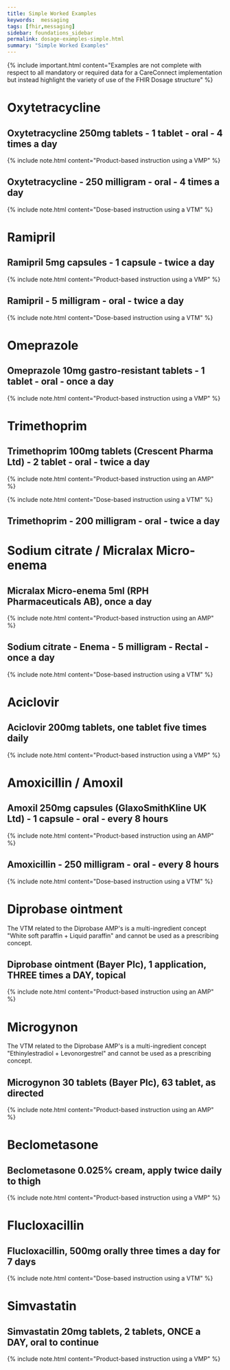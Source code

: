 ```yaml
---
title: Simple Worked Examples
keywords:  messaging
tags: [fhir,messaging]
sidebar: foundations_sidebar
permalink: dosage-examples-simple.html
summary: "Simple Worked Examples"
---
```


{% include important.html content="Examples are not complete with respect to all mandatory or required data for a CareConnect implementation but instead highlight the variety of use of the FHIR Dosage structure" %}

# Oxytetracycline #

## Oxytetracycline 250mg tablets - 1 tablet - oral - 4 times a day ##

{% include note.html content="Product-based instruction using a VMP" %}
<script src="https://gist.github.com/RobertGoochUK/2b88fe64156c2d3c788328463d7a4a5d.js"></script>

## Oxytetracycline - 250 milligram - oral - 4 times a day ##

{% include note.html content="Dose-based instruction using a VTM" %}
<script src="https://gist.github.com/RobertGoochUK/3d90859ce98769ec9b6643cfccdcc65a.js"></script>

# Ramipril #

## Ramipril 5mg capsules - 1 capsule - twice a day ##

{% include note.html content="Product-based instruction using a VMP" %}
<script src="https://gist.github.com/RobertGoochUK/91cff732c159dabb452c52a0a92f688a.js"></script>

## Ramipril - 5 milligram - oral - twice a day ##

{% include note.html content="Dose-based instruction using a VTM" %}
<script src="https://gist.github.com/RobertGoochUK/8ed91c4ec01ac01fd641978965842782.js"></script>

# Omeprazole #

## Omeprazole 10mg gastro-resistant tablets - 1 tablet - oral - once a day ##

{% include note.html content="Product-based instruction using a VMP" %}
<script src="https://gist.github.com/RobertGoochUK/b80afd58861658643c8265d3cb622979.js"></script>

# Trimethoprim #

## Trimethoprim 100mg tablets (Crescent Pharma Ltd) - 2 tablet - oral - twice a day ##

{% include note.html content="Product-based instruction using an AMP" %}
<script src="https://gist.github.com/RobertGoochUK/55593efcf8d81d681bed1a3dc4f9d1c4.js"></script>

{% include note.html content="Dose-based instruction using a VTM" %}
## Trimethoprim - 200 milligram - oral - twice a day ##
<script src="https://gist.github.com/RobertGoochUK/dcf25dec1dba6a574c44f83bdab627f9.js"></script>

# Sodium citrate / Micralax Micro-enema #

## Micralax Micro-enema 5ml (RPH Pharmaceuticals AB), once a day ##

{% include note.html content="Product-based instruction using an AMP" %}
<script src="https://gist.github.com/RobertGoochUK/15231b8269739c11bf86fe4948f7090f.js"></script>

## Sodium citrate - Enema - 5 milligram - Rectal - once a day ##

{% include note.html content="Dose-based instruction using a VTM" %}
<script src="https://gist.github.com/RobertGoochUK/b6dc5df61528a1b0ff4eec3dd429a273.js"></script>

# Aciclovir #

## Aciclovir 200mg tablets, one tablet five times daily ##

{% include note.html content="Product-based instruction using a VMP" %}
<script src="https://gist.github.com/RobertGoochUK/9dadfd13bf632cad40883383a30c35b1.js"></script>

# Amoxicillin / Amoxil #

## Amoxil 250mg capsules (GlaxoSmithKline UK Ltd) - 1 capsule - oral - every 8 hours ##

{% include note.html content="Product-based instruction using an AMP" %}
<script src="https://gist.github.com/RobertGoochUK/3ef048f8fb97d26bac1c0d4e13c4a6fb.js"></script>

## Amoxicillin - 250 milligram - oral - every 8 hours ##

{% include note.html content="Dose-based instruction using a VTM" %}
<script src="https://gist.github.com/RobertGoochUK/aac459d1e17e6c7061e2db29340f7576.js"></script>

# Diprobase ointment #

The VTM related to the Diprobase AMP's is a multi-ingredient concept "White soft paraffin + Liquid paraffin" and cannot be used as a prescribing concept.

## Diprobase ointment (Bayer Plc), 1 application, THREE times a DAY, topical ##

{% include note.html content="Product-based instruction using an AMP" %}
<script src="https://gist.github.com/RobertGoochUK/8c72ae276972c87272056eb2e984a956.js"></script>

# Microgynon #

The VTM related to the Diprobase AMP's is a multi-ingredient concept "Ethinylestradiol + Levonorgestrel" and cannot be used as a prescribing concept.

## Microgynon 30 tablets (Bayer Plc), 63 tablet, as directed ##

{% include note.html content="Product-based instruction using an AMP" %}
<script src="https://gist.github.com/RobertGoochUK/2d5b5a1261bb9a785618fbf5380e9e20.js"></script>

# Beclometasone #

## Beclometasone 0.025% cream, apply twice daily to thigh ##

{% include note.html content="Product-based instruction using a VMP" %}
<script src="https://gist.github.com/RobertGoochUK/5efddc06de5180593a38cd907de63443.js"></script>

# Flucloxacillin #

## Flucloxacillin, 500mg orally three times a day for 7 days ##

{% include note.html content="Dose-based instruction using a VTM" %}
<script src="https://gist.github.com/RobertGoochUK/17e0acb88b76bbcb82b3b6f6c34d7f31.js"></script>

# Simvastatin #

## Simvastatin 20mg tablets, 2 tablets, ONCE a DAY, oral to continue ##

{% include note.html content="Product-based instruction using a VMP" %}
<script src="https://gist.github.com/RobertGoochUK/76d1dc65f3021f5c4e50409fde924a1c.js"></script>